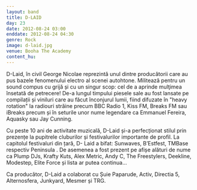 ```yaml
---
layout: band
title: D-LAID
day: 23
date: 2012-08-24 03:00
enddate: 2012-08-24 04:30
genre: Rock
image: d-laid.jpg
venue: Booha The Academy
content_hu: 
---
```


D-Laid, în civil George Nicolae reprezintă unul dintre producătorii care au pus bazele fenomenului electro al scenei autohtone. Militează pentru un sound compus cu  grijă și cu un singur scop: cel de a aprinde mulţimea însetată de petrecere! De-a lungul timpului piesele sale au fost lansate pe compilații și viniluri care au făcut înconjurul lumii, fiind difuzate în "heavy rotation" la radiouri străine precum BBC Radio 1, Kiss FM, Breaks FM sau iBreaks precum și în seturile unor nume legendare ca Emmanuel Fereira, Aquasky sau Jay Cunning. 

Cu peste 10 ani de activitate muzicală, D-Laid și-a perfecționat stilul prin prezențe la pupitrele cluburilor  și festivalurilor importante de profil.  La capitolul festivaluri din țară, D- Laid a bifat: Sunwaves, B’Estfest, TMBase respectiv Peninsula . De asemenea a fost prezent  pe afișe  alături de nume ca Plump DJs, Krafty Kuts, Alex Metric, Andy C, The Freestylers, Deekline, Modestep, Elite Force și lista ar putea continua... 

Ca producător, D-Laid a colaborat cu  Șuie Paparude, Activ, Directia 5, Alternosfera, Junkyard, Mesmer și TRG.
